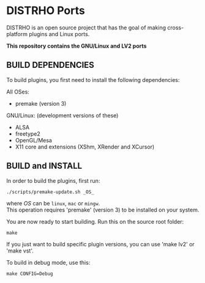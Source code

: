 # DISTRHO Ports

DISTRHO is an open source project that has the goal of making cross-platform plugins and Linux ports.

<b>This repository contains the GNU/Linux and LV2 ports</b>

## BUILD DEPENDENCIES

To build plugins, you first need to install the following dependencies:

All OSes:

- premake (version 3)

GNU/Linux: (development versions of these)

- ALSA
- freetype2
- OpenGL/Mesa
- X11 core and extensions (XShm, XRender and XCursor)

## BUILD and INSTALL

In order to build the plugins, first run:

```
./scripts/premake-update.sh _OS_
```

where *_OS_* can be `linux`, `mac` or `mingw`.  
This operation requires 'premake' (version 3) to be installed on your system.


You are now ready to start building. Run this on the source root folder:

```
make
```

If you just want to build specific plugin versions, you can use 'make lv2' or 'make vst'.


To build in debug mode, use this:

```
make CONFIG=Debug
```
